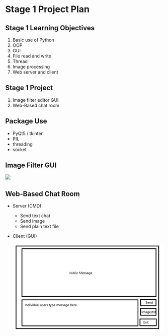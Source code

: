 # Stage 1 Project Plan

## Stage 1 Learning Objectives

1. Basic use of Python
2. OOP
3. GUI
4. File read and write
5. Thread
6. Image processing
7. Web server and client

## Stage 1 Project 
1. Image filter editor GUI
2. Web-Based chat room

## Package Use
- PyQt5 / tkinter
- PIL
- threading
- socket

## Image Filter GUI

![](/res/ImageFilterGUI.png)

## Web-Based Chat Room
- Server (CMD)
  
  - Send text chat
  - Send image
  - Send plain text file

- Client (GUI)
  
    ![](res/ChatRoomClient.png)
    
